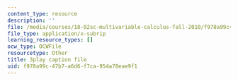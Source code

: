 ```yaml
---
content_type: resource
description: ''
file: /media/courses/18-02sc-multivariable-calculus-fall-2010/f978a99c47b7a6d6f7ca954a78eae9f1_SgJo7_4mp6w.srt
file_type: application/x-subrip
learning_resource_types: []
ocw_type: OCWFile
resourcetype: Other
title: 3play caption file
uid: f978a99c-47b7-a6d6-f7ca-954a78eae9f1
---
```

